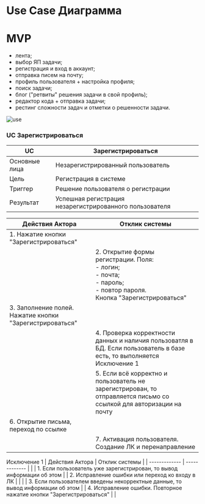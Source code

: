 # Use Case Диаграмма

# MVP
- лента;
- выбор ЯП задачи;
- регистрация и вход в аккаунт;
- отправка писем на почту;
- профиль пользователя + настройка профиля;
- поиск задачи;
- блог ("ретвиты" решения задачи в свой профиль);
- редактор кода + отправка задачи;
- рестинг сложности задач и отметки о решенности задачи.
  
![use](https://www.plantuml.com/plantuml/svg/fLNBQjj05DthAuPil8e_e8iI20qK0YbntBsGhkMXgcGqKjfb71fQI22GJLTjsZzmqne_KjU_CFD7EJEIzOusNNWqC_UUSy_SEOCFH6n7SVBUPuaWo-hPJXn6mZ8VjYU_oRbSo9cwmFUtNAgfkiHyYTy_-I1dSYCtwbgkcDnYur7T8Da4r2K0MEynMx1X4977HKmHkKD1KSx-zN-PJwkyFPp1iGK9AvkWnhrcL5Fv5oCgCFa8_0RJQyDmHEI-vVIXXEXGXTKDzcuDTC2zO3Wf0U-Gj8A-fGaVXzxhe4l8rcnyaaiS9sNKGjv4uOZxb9y5o9z8kqAoRWgq0p1d61QWckTRgrIJVKw7OplmAZtuWPm_WA-rk5A73L5JnYkNnpiP7VhX2ysgFcS7rkhFRF6kXFcEWbkZ_065qJocEwk-x8wHQgR0FIKH-kTqCgeHt4ChRa6kc-MEUE3Mik_Wc5-GTy7KhLnWiPOpatiu3aD1n-XBOdlKYe3FPaOfccek7KrApMVgPqG3yic9UU0Do8wSySaavc7GPJTrbT7gti-DbwRw5d2YSYjA1XY4Vg9PSOqH7Wf5S3Xt12lSpS9HyqtLD_RtN-RURebbvgsIrfvJTSc0oapT3EIbMZ1bLvUinVgL47l1w6CCApGeaWb8yjj-fe29zLgXcRTCnYvL5zzfBYfNebd18jf-zy_brZpD-icaNqWjCdkb9wkvIXrgw4AuwcG67XuuVkAIrUMTj7XJL5xX00F-19u0 "use")



### UC Зарегистрироваться
| UC | Зарегистрироваться |
| ------------- | ------------- |
| Основные лица | Незарегистрированный пользователь |
| Цель | Регистрация в системе |
| Триггер | Решение пользователя о регистрации  |
| Результат | Успешная регистрация незарегистрированного пользователя |

| Действия Актора | Отклик системы |
| ------------- | ------------- |
| 1. Нажатие кнопки "Зарегистрироваться" |   |
|   |  2. Открытие формы регистрации. Поля:<br/>- логин;<br/>- почта;<br/>- пароль;<br/>- повтор пароля.<br/>Кнопка "Зарегистрироваться"|
| 3. Заполнение полей. Нажатие кнопки "Зарегистрироваться" |   |
|  | 4. Проверка корректности данных и наличия пользоватля в БД. Если пользователь в базе есть, то выполняется Исключение 1  |
|  | 5. Если всё корректно и пользователь не зарегистрирован, то отправляется письмо со ссылкой для авторизации на почту |
| 6. Открытие письма, переход по ссылке |  |
|  | 7. Активация пользователя. Создание ЛК и перенаправление |

Исключение 1
| Действия Актора | Отклик системы |
| ------------- | ------------- |
|  | 1. Если пользователь уже зарегистрирован, то вывод информации об этом  |
| 2. Исправление ошибки или переход ко входу в ЛК |   |
|  | 3. Если пользователем введены некорректные данные, то вывод информации об этом  |
| 4. Исправление ошибки. Повторное нажатие кнопки "Зарегистрироваться" |   |

